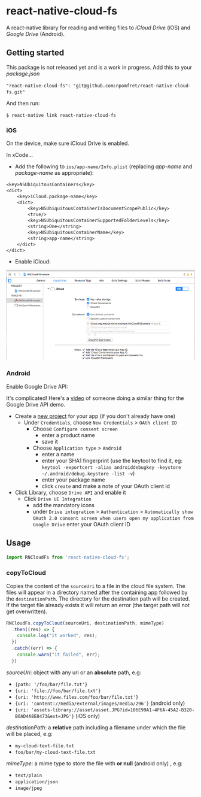 
# react-native-cloud-fs

A react-native library for reading and writing files to _iCloud Drive_ (iOS) and _Google Drive_ (Android).

## Getting started

This package is not released yet and is a work in progress.  Add this to your _package.json_

`"react-native-cloud-fs": "git@github.com:npomfret/react-native-cloud-fs.git"`

And then run:

`$ react-native link react-native-cloud-fs`

### iOS

On the device, make sure iCloud Drive is enabled.

In xCode...

 * Add the following to `ios/app-name/Info.plist` (replacing _app-name_ and _package-name_ as appropriate):

```
<key>NSUbiquitousContainers</key>
<dict>
    <key>iCloud.package-name</key>
    <dict>
        <key>NSUbiquitousContainerIsDocumentScopePublic</key>
        <true/>
        <key>NSUbiquitousContainerSupportedFolderLevels</key>
        <string>One</string>
        <key>NSUbiquitousContainerName</key>
        <string>app-name</string>
    </dict>
</dict>
```

 * Enable iCloud:

![alt tag](docs/xcode.png)

### Android

Enable Google Drive API:

It's complicated! Here's a [video](https://www.youtube.com/watch?v=RezC1XP6jcs&feature=youtu.be&t=3m55s) of someone doing a similar thing for the Google Drive API demo.

  - Create a [new project](https://console.developers.google.com/apis/dashboard) for your app (if you don't already have one)
    - Under `Credentials`, choose `New Credentials` > `OAth client ID`
      - Choose `Configure consent screen`
        - enter a product name
        - save it
      - Choose `Application type` > `Android`
        - enter a name
        - enter your SHA1 fingerprint (use the keytool to find it, eg: `keytool -exportcert -alias androiddebugkey -keystore ~/.android/debug.keystore -list -v`)
        - enter your package name
        - click `create` and make a note of your OAuth client id
  - Click Library, choose `Drive API` and enable it
    - Click `Drive UI Integration`
      - add the mandatory icons
      - under `Drive integration` > `Authentication` > `Automatically show OAuth 2.0 consent screen when users open my application from Google Drive` enter your OAuth client ID   

## Usage
```javascript
import RNCloudFs from 'react-native-cloud-fs';
```

### copyToCloud
Copies the content of the `sourceUri` to a file in the cloud file system.  The files will appear in a directory named after the containing app followed by the `destinationPath`.  The directory for the destination path will be created. If the target file already exists it will return an error (the target path will not get overwritten). 

```javascript
RNCloudFs.copyToCloud(sourceUri, destinationPath, mimeType)
  .then((res) => {
    console.log("it worked", res);
  })
  .catch((err) => {
    console.warn("it failed", err);
  })
```

_sourceUri_: object with any uri or an **absolute** path, e.g:
 * `{path: '/foo/bar/file.txt'}`
 * `{uri: 'file://foo/bar/file.txt'}`
 * `{uri: 'http://www.files.com/foo/bar/file.txt'}`
 * `{uri: 'content://media/external/images/media/296'}` (android only)
 * `{uri: 'assets-library://asset/asset.JPG?id=106E99A1-4F6A-45A2-B320-B0AD4A8E8473&ext=JPG'}` (iOS only)
 
_destinationPath_: a **relative** path including a filename under which the file will be placed, e.g:
 * `my-cloud-text-file.txt`
 * `foo/bar/my-cloud-text-file.txt`
 
_mimeType_:  a mime type to store the file with **or null** (android only) , e.g:
 * `text/plain`
 * `application/json`
 * `image/jpeg`
 
